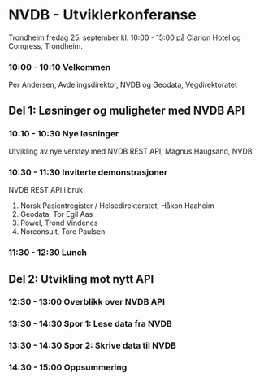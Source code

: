 # NVDB - Utviklerkonferanse

Trondheim fredag 25. september kl. 10:00 - 15:00 på Clarion Hotel og Congress, Trondheim.

### 10:00 - 10:10 Velkommen

Per Andersen, Avdelingsdirektor, NVDB og Geodata, Vegdirektoratet

## Del 1: Løsninger og muligheter med NVDB API

### 10:10 - 10:30 Nye løsninger

Utvikling av nye verktøy med NVDB REST API, Magnus Haugsand, NVDB

### 10:30 - 11:30 Inviterte demonstrasjoner

NVDB REST API i bruk

1. Norsk Pasientregister / Helsedirektoratet, Håkon Haaheim
2. Geodata, Tor Egil Aas
3. Powel, Trond Vindenes
4. Norconsult, Tore Paulsen

### 11:30 - 12:30 Lunch

## Del 2: Utvikling mot nytt API

### 12:30 - 13:00 Overblikk over NVDB API

### 13:30 - 14:30 Spor 1: Lese data fra NVDB

### 13:30 - 14:30 Spor 2: Skrive data til NVDB

### 14:30 - 15:00 Oppsummering
